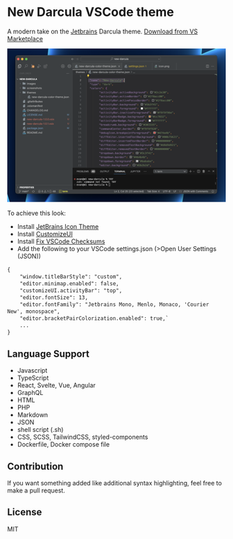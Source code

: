 # New Darcula VSCode theme
A modern take on the [Jetbrains](https://www.jetbrains.com/webstorm/) Darcula theme.
[Download from VS Marketplace](https://marketplace.visualstudio.com/items?itemName=e-simpson.new-darcula)

![Screenshot](https://raw.githubusercontent.com/e-simpson/new-darcula/main/images/screenshot.png)

To achieve this look:
- Install [JetBrains Icon Theme](https://marketplace.visualstudio.com/items?itemName=chadalen.vscode-jetbrains-icon-theme)
- Install [CustomizeUI](https://marketplace.visualstudio.com/items?itemName=iocave.customize-ui)
- Install [Fix VSCode Checksums](https://marketplace.visualstudio.com/items?itemName=lehni.vscode-fix-checksums)
- Add the following to your VSCode settings.json (>Open User Settings (JSON))
```
{
    "window.titleBarStyle": "custom",
    "editor.minimap.enabled": false,
    "customizeUI.activityBar": "top",
    "editor.fontSize": 13,
    "editor.fontFamily": "Jetbrains Mono, Menlo, Monaco, 'Courier New', monospace",
    "editor.bracketPairColorization.enabled": true,`
    ...
}
```

## Language Support
- Javascript
- TypeScript
- React, Svelte, Vue, Angular
- GraphQL
- HTML
- PHP
- Markdown
- JSON
- shell script (.sh)
- CSS, SCSS, TailwindCSS, styled-components
- Dockerfile, Docker compose file

## Contribution
If you want something added like additional syntax highlighting, feel free to make a pull request.

## License
MIT

